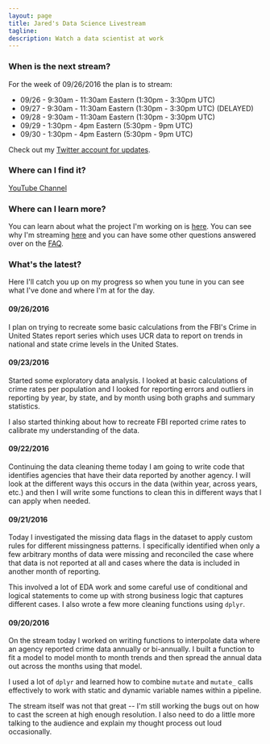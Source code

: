 ```yaml
---
layout: page
title: Jared's Data Science Livestream
tagline:
description: Watch a data scientist at work
---
```


### When is the next stream?

For the week of 09/26/2016 the plan is to stream:

- 09/26 - 9:30am - 11:30am Eastern (1:30pm - 3:30pm UTC)
- 09/27 - 9:30am - 11:30am Eastern (1:30pm - 3:30pm UTC) (DELAYED)
- 09/28 - 9:30am - 11:30am Eastern (1:30pm - 3:30pm UTC)
- 09/29 - 1:30pm - 4pm Eastern (5:30pm - 9pm UTC)
- 09/30 - 1:30pm - 4pm Eastern (5:30pm - 9pm UTC)

Check out my [Twitter account for updates](http://www.twitter.com/jknowles).

### Where can I find it?
[YouTube Channel](https://www.youtube.com/user/debatemanjk)

### Where can I learn more?

You can learn about what the project I'm working on is [here](pages/project.html).
You can see why I'm streaming [here](pages/whystream.html) and you can have
some other questions answered over on the [FAQ](pages/faq.html).

### What's the latest?

Here I'll catch you up on my progress so when you tune in you can see what I've
done and where I'm at for the day.

#### 09/26/2016

I plan on trying to recreate some basic calculations from the FBI's Crime in
United States report series which uses UCR data to report on trends in national
and state crime levels in the United States.

#### 09/23/2016

Started some exploratory data analysis. I looked at basic calculations of
crime rates per population and I looked for reporting errors and outliers in
reporting by year, by state, and by month using both graphs and summary
statistics.

I also started thinking about how to recreate FBI reported crime rates to
calibrate my understanding of the data.

#### 09/22/2016

Continuing the data cleaning theme today I am going to write code that identifies
agencies that have their data reported by another agency. I will look at the
different ways this occurs in the data (within year, across years, etc.) and
then I will write some functions to clean this in different ways that I can
apply when needed.

#### 09/21/2016

Today I investigated the missing data flags in the dataset to apply
custom rules for different missingness patterns. I specifically identified
when only a few arbitrary months of data were missing and reconciled the case
where that data is not reported at all and cases where the data is included in
another month of reporting.

This involved a lot of EDA work and some careful use of conditional and
logical statements to come up with strong business logic that captures different
cases. I also wrote a few more cleaning functions using `dplyr`.

#### 09/20/2016

On the stream today I worked on writing functions to interpolate data where an
agency reported crime data annually or bi-annually. I built a function to fit
a model to model month to month trends and then spread the annual data out
across the months using that model.

I used a lot of `dplyr` and learned how to combine `mutate` and `mutate_` calls
effectively to work with static and dynamic variable names within a pipeline.

The stream itself was not that great -- I'm still working the bugs out on how to
cast the screen at high enough resolution. I also need to do a little more talking
to the audience and explain my thought process out loud occasionally.
